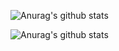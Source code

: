 ![Anurag's github stats](https://github-readme-stats.vercel.app/api?username=BeardedBear&show_icons=true&theme=radical)

![Anurag's github stats](https://github-readme-stats.vercel.app/api/top-langs?username=BeardedBear&show_icons=true&theme=radical)
